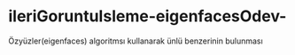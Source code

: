ileriGoruntuIsleme-eigenfacesOdev-
==================================

Özyüzler(eigenfaces) algoritmsı kullanarak ünlü benzerinin bulunması
